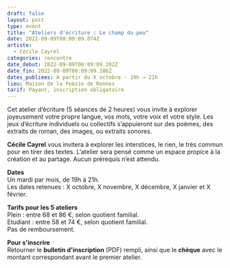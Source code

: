 ```yaml
---
draft: false
layout: post
type: event
title: "Ateliers d'écriture : Le champ du peu"
date: 2022-09-09T08:09:09.074Z
artiste:
  - Cécile Cayrel
categories: rencontre
date_debut: 2022-09-09T08:09:09.202Z
date_fin: 2022-09-09T08:09:09.286Z
dates_publiees: A partir du X octobre · 19h → 21h
lieu: Maison de la Poésie de Rennes
tarif: Payant, inscription obligatoire
---
```

Cet atelier d’écriture (5 séances de 2 heures) vous invite à explorer joyeusement votre propre langue, vos mots, votre voix et votre style. Les jeux d’écriture individuels ou collectifs s’appuieront sur des poèmes, des extraits de roman, des images, ou extraits sonores. 

**Cécile Cayrel** vous invitera à explorer les interstices, le rien, le très commun pour en tirer des textes. L’atelier sera pensé comme un espace propice à la création et au partage. Aucun prérequis n’est attendu.

**Dates**\
Un mardi par mois, de 19h à 21h.\
Les dates retenues : X octobre, X novembre, X décembre, X janvier et X février.

**Tarifs pour les 5 ateliers**\
Plein : entre 68 et 86 €, selon quotient familial.\
Etudiant : entre 58 et 74 €, selon quotient familial.\
Pas de remboursement.

**Pour s'inscrire**\
Retourner le **bulletin d'inscription** (PDF) rempli, ainsi que le **chèque** avec le montant correspondant avant le premier atelier.